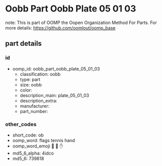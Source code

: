 # Oobb Part Oobb Plate 05 01 03  

note: This is part of OOMP the Oopen Organization Method For Parts. For more details: https://github.com/oomlout/oomp_base

##  part details





### id
* oomp_id: oobb_part_oobb_plate_05_01_03
  * classification: oobb
  * type: part
  * size: oobb
  * color: 
  * description_main: plate_05_01_03
  * description_extra: 
  * manufacturer: 
  * part_number: 

### other_codes
* short_code: ob
* oomp_word: flags tennis hand
* oomp_word_emoji :flags: :tennis: :hand:
* md5_6_alpha: 4idco
* md5_6: 739818